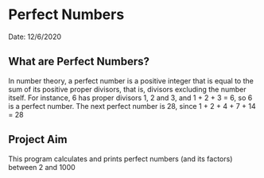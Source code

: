 # Perfect Numbers
Date: 12/6/2020<br>

## What are Perfect Numbers?
In number theory, a perfect number is a positive integer that is equal to the sum of its positive proper divisors, that is, divisors excluding the number itself. For instance, 6 has proper divisors 1, 2 and 3, and 1 + 2 + 3 = 6, so 6 is a perfect number. The next perfect number is 28, since 1 + 2 + 4 + 7 + 14 = 28<br>

## Project Aim
This program calculates and prints perfect numbers (and its factors) between 2 and 1000
